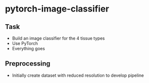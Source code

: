 # pytorch-image-classifier

## Task

- Build an image classifier for the 4 tissue types
- Use PyTorch
- Everything goes

## Preprocessing

- Initially create dataset with reduced resolution to develop pipeline
